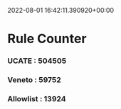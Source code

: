 2022-08-01 16:42:11.390920+00:00
# Rule Counter 
 ### UCATE : 504505

 ### Veneto : 59752

 ### Allowlist : 13924